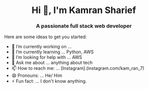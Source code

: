 <h1 align="center">Hi 👋, I'm Kamran Sharief</h1>
<h3 align="center">A passionate full stack web developer</h3>


Here are some ideas to get you started:

- 🔭 I’m currently working on ... 
- 🌱 I’m currently learning ... Python, AWS
- 🤔 I’m looking for help with ... AWS
- 💬 Ask me about ... anything about tech
- 📫 How to reach me: ... [Instagram].(instagram.com/kam_ran_7)
- 😄 Pronouns: ... He/ Him
- ⚡ Fun fact: ... I don't know anything.
